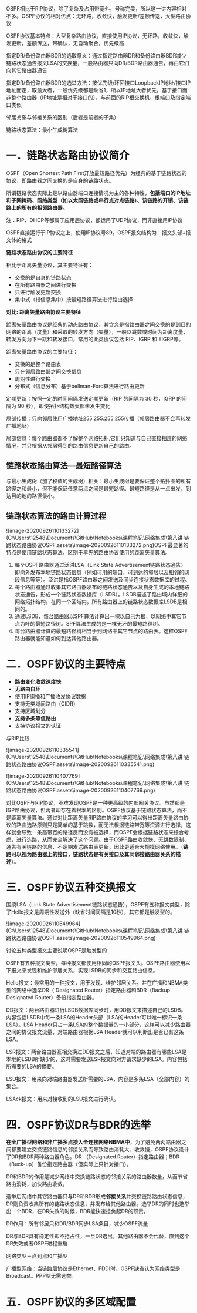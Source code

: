 OSPF相比于RIP协议，除了复杂及占用带宽外，号称完美，所以这一讲内容相对不多。OSPF协议的相对优点：无环路，收敛快，触发更新/差额传送，大型路由协议

OSPF协议基本特点：大型复杂路由协议，直接使用IP协议，无环路，收敛快，触发更新，差额传送，带确认，无自动聚合，优先级高

指定DR/备份路由器BDR的选取意义：通过指定路由器DR和备份路由器BDR减少链路状态通告报文LSA的交换量，一般路由器只向DR/BDR路由器通告，再由它们向其它路由器通告

指定DR/备份路由器BDR的选举方法：按优先级/环回接口LoopbackIP地址/接口IP地址而定，取最大者，一般优先级都是缺省1，所以IP地址大者优先。基于接口而非整个路由器（IP地址是相对于接口的），与前面的RIP根交换机、根端口及指定端口类似

邻居关系与邻接关系的区别（后者是前者的子集）

链路状态算法：最小生成树算法

# 一．链路状态路由协议简介

 OSPF（Open Shortest Path First开放最短路径优先）为经典的基于链路状态的协议，即路由器之间交换的是自身的链路状态。

所谓链路状态实际上是以路由器端口连接情况为主的各种特性，**包括端口的IP地址和子网掩码、网络类型（如以太网链路或串行点对点链路）、该链路的开销、该链路上的所有的相邻路由器。**

注：RIP、DHCP等都属于应用层协议，都运用了UDP协议，而非直接用IP协议

OSPF直接运行于IP协议之上，使用IP协议号89。OSPF报文结构为：报文头部+报文体的格式

**链路状态路由协议的主要特征**

相比于距离矢量协议，其主要特征有：

- 交换的是自身的链路状态
- 在所有路由器之间进行交换
- 只进行触发更新交换
- 集中式（指信息集中）按最短路径算法进行路由选择

**对比: 距离矢量路由协议主要特征**

距离矢量路由协议是经典的动态路由协议，其含义是指路由器之间交换的是到目的网络的距离（度量）和采取的转发方向（矢量），一般以跳数或时间为距离度量，转发方向为下一跳和转发接口，常用的此类协议包括 RIP、IGRP 和 EIGRP等。

距离矢量路由协议的主要特征：

- 交换的是整个路由表
- 只在邻居路由器之间交换信息
- 周期性进行交换
- 分布式（信息分布）基于bellman-Ford算法进行路由更新

定期更新：按照一定的时间间隔发送定期更新（RIP 的间隔为 30 秒，IGRP 的间隔为 90 秒），即使拓扑结构数天都未发生变化

局部传播：只向邻居使用广播地址255.255.255.255传播（邻居路由器不会再转发广播地址）

局部信息：每个路由器都不了解整个网络拓扑,它们只知道与自己直接相连的网络情况，并只根据从邻居得到的路由信息更新自己的路由。

## 链路状态路由算法—最短路径算法

与最小生成树（加了权值的生成树）相关：最小生成树是要保证整个拓扑图的所有路径之和最小，但不能保证任意两点之间是最短路径。最短路径是从一点出发，到达目的地的路径最小。

## 链路状态算法的路由计算过程

![image-20200926110133272](C:\Users\12548\Documents\GitHub\Notebooks\课程笔记\网络集成\第八讲 链路状态路由协议OSPF.assets\image-20200926110133272.png)OSPF最显著的特点是使用链路状态算法，区别于早先的路由协议使用的距离矢量算法。

1. 每个OSPF路由器通过泛洪LSA（Link State Advertisement链路状态通告）即向外发布本地链路状态信息（例如可用的端口，可到达的邻居以及相邻的网段信息等等）。泛洪是指OSPF路由器之间发送及同步连接状态数据库的过程。 
2. 每个路由器通过收集其它路由器发布的链路状态通告以及自身生成的本地链路状态通告，形成一个链路状态数据库（LSDB）。LSDB描述了路由域内详细的网络拓扑结构。在同一个区域内，所有路由器上的链路状态数据库LSDB是相同的。
3. 通过LSDB，每台路由器以SPF算法计算出一棵以自己为根，以网络中其它节点为叶的最短路径树。SPF算法生成的是一棵无环的最短路径树。
4. 每台路由器计算的最短路径树相当于到网络中其它节点的路由表。这样OSPF路由器就能知道如何到达其他路由器。

# 二．OSPF协议的主要特点

- **路由变化收敛速度快**
- **无路由自环**
- 使用IP组播和广播收发协议数据
- 支持无类域间路由（CIDR）
- 支持区域划分
- **支持多条等值路由**
- 支持协议报文的认证

与RIP比较

![image-20200926110335541](C:\Users\12548\Documents\GitHub\Notebooks\课程笔记\网络集成\第八讲 链路状态路由协议OSPF.assets\image-20200926110335541.png)

![image-20200926110407769](C:\Users\12548\Documents\GitHub\Notebooks\课程笔记\网络集成\第八讲 链路状态路由协议OSPF.assets\image-20200926110407769.png)

对比OSPF与RIP协议，不难发现OSPF是一种更高级的内部网关协议。虽然都是IGP路由协议，但两者却存在着根本的区别。OSPF协议基于链路状态算法，而不是距离矢量算法。通过对比距离矢量RIP路由协议的学习可以得出距离矢量路由协议的路由选路原则只是简单的基于跳数，而无法根据链路带宽等资源进行选择，这样就会导致一条高带宽的路径反而没有被选择，而OSPF会根据链路状态来综合考虑，进行选路，从而完全解决了这个问题。由于OSPF路由收敛快、无跳数限制、通告有关链路的信息、不定期发送路由表更新，因此更适合大规模网络使用。（**链路可以视为路由器上的接口，链路状态是有关接口及其同邻接路由器关系的描述**）。

# 三．OSPF协议五种交换报文

围绕LSA（Link State Advertisement链路状态通告），OSPF有五种报文类型，除了Hello报文是周期性发送外（缺省时间间隔是10秒），其它都是触发型的。

![image-20200926110549964](C:\Users\12548\Documents\GitHub\Notebooks\课程笔记\网络集成\第八讲 链路状态路由协议OSPF.assets\image-20200926110549964.png)

讨论五种类型报文主要说明OSPF是触发型的

OSPF有五种报文类型，每种报文都使用相同的OSPF报文头。OSPF路由器使用以下报文来发现和维护邻居关系，实现LSDB的同步和交互路由信息。

Hello报文：最常用的一种报文，用于发现、维护邻居关系。并在广播和NBMA类型的网络中选举DR（ Designated Router）指定路由器和BDR（Backup Designated Router）备份指定路由器。

DD报文：两台路由器进行LSDB数据库同步时，用DD报文来描述自己的LSDB。内容包括LSDB中每一条LSA的Header头部（LSA的Header可以唯一标识一条LSA）。LSA Header只占一条LSA的整个数据量的一小部分，这样可以减少路由器之间的协议报文流量，对端路由器根据LSA Header就可以判断出是否已有这条LSA。

LSR报文：两台路由器互相交换过DD报文之后，知道对端的路由器有哪些LSA是本地的LSDB所缺少的，这时需要发送LSR报文向对方请求缺少的LSA。内容包括所需要的LSA的摘要。

LSU报文：用来向对端路由器发送所需要的LSA，内容是多条LSA（全部内容）的集合。

LSAck报文：用来对接收到的LSU报文进行确认。

# 四．OSPF协议DR与BDR的选举

**在全广播型网络和非广播多点接入全连接网络NBMA中**，为了避免两两路由器之间都要建立交换链路信息的邻接关系而导致路由消耗大、收敛慢，OSPF协议设计了DR和BDR两种路由器角色。DR （Designated Router）指定路由器；BDR（Buck-up）备份指定路由器（但实际上只针对接口）。

DR和BDR的作用是减少网络中交换链路状态的邻接关系的路由器数量，从而节省路由消耗，加快路由收敛。

选举后网络中其它路由器只与DR和BDR形成**邻接关系**并交换链路路由状态信息， DR则负责收集所有的链路状态信息，并发布给其他路由器。选举DR的同时也选举出一个BDR，在DR失效的时候，BDR能快速担负起DR的职责。

DR作用：所有邻居只和DR/BDR同步LSA条目，减少OSPF流量

DR与BDR具有稳定性即不抢占性，一旦DR选出，其他路由器不会代替，直到这个DR失效或者OSPF进程重启

网络类型－点到点和广播型

广播型网络：当链路层协议是Ethernet、FDDI时，OSPF缺省认为网络类型是Broadcast。PPP型无需选举。

# 五．OSPF协议的多区域配置